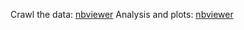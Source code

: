 Crawl the data: [nbviewer](https://raw.githubusercontent.com/herrfz/tennis/master/tennis_rankings.ipynb)
Analysis and plots: [nbviewer](http://nbviewer.ipython.org/github/herrfz/tennis/blob/master/plot_rank.ipynb)
